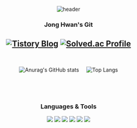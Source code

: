 <!--Header-->
<div align = "center">

  ![header](https://capsule-render.vercel.app/api?type=Soft&color=34495e&height=120&section=header&text=Thanks%20for%20Stopping%20By!%20✨&fontColor=ffffff&text-align=center&fontSize=28)
</div>

<!--Body-->
<div align = "center">

  ### Jong Hwan's Git
  <a href="https://sul1074.tistory.com/"><img src="https://img.shields.io/badge/Sul's History-E5511E?style=badge&logo=Tistory&logoColor=white" alt="Tistory Blog"/></a>
  <a href="https://solved.ac/profile/sul1074"><img src="http://mazassumnida.wtf/api/mini/generate_badge?boj=sul1074" alt="Solved.ac Profile"/></a>
  ---
  <br>
</div>

<div align="center">
  
  ![Anurag's GitHub stats](https://github-readme-stats.vercel.app/api?username=sul1074&show_icons=true&theme=dracula&card_width=400)
  &nbsp;&nbsp;&nbsp;
  ![Top Langs](https://github-readme-stats.vercel.app/api/top-langs/?username=sul1074&layout=compact&theme=dracula&card_width=400&card_height=200)
</div>

<div align="center" style="margin-top: 80px;">
  
  ### Languages & Tools
  <img src="https://img.shields.io/badge/C++-00599C?style=for-the-badge&logo=cplusplus&logoColor=white">
  <img src="https://img.shields.io/badge/C%23-9B4F96?style=for-the-badge&logo=c&logoColor=white">
  <img src="https://img.shields.io/badge/Java-007396?style=for-the-badge&logo=java&logoColor=white">
  <img src="https://img.shields.io/badge/Python-3776AB?style=for-the-badge&logo=Python&logoColor=white">
  <img src="https://img.shields.io/badge/Unity-FFFFFF?style=for-the-badge&logo=unity&logoColor=black">
  <img src="https://img.shields.io/badge/Eclipse-2C2255?style=for-the-badge&logo=eclipse&logoColor=white">
</div>
